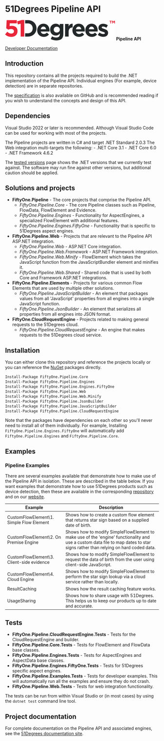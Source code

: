 # 51Degrees Pipeline API

![51Degrees](https://raw.githubusercontent.com/51Degrees/common-ci/main/images/logo/360x67.png "Data rewards the curious") **Pipeline API**

[Developer Documentation](https://51degrees.com/pipeline-dotnet/index.html?utm_source=github&utm_medium=repository&utm_content=documentation&utm_campaign=dotnet-open-source "developer documentation")

## Introduction

This repository contains all the projects required to build the .NET implementation of the Pipeline API.
Individual engines (For example, device detection) are in separate repositories.

The [specification](https://github.com/51Degrees/specifications/blob/main/pipeline-specification/README.md)
is also available on GitHub and is recommended reading if you wish to understand
the concepts and design of this API.

## Dependencies

Visual Studio 2022 or later is recommended. Although Visual Studio Code can be used for working with most of the projects.
 
The Pipeline projects are written in C# and target .NET Standard 2.0.3
The Web integration multi-targets the following:
    - .NET Core 3.1
    - .NET Core 6.0
    - .NET Framework 4.6.2

The [tested versions](https://51degrees.com/documentation/_info__tested_versions.html) page shows the .NET versions that we currently test against. The software may run fine against other versions, but additional caution should be applied.

## Solutions and projects

- **FiftyOne.Pipeline** - The core projects that comprise the Pipeline API.
  - *FiftyOne.Pipeline.Core* - The core Pipeline classes such as Pipeline, FlowData, FlowElement and Evidence.
  - *FiftyOne.Pipeline.Engines* - Functionality for AspectEngines, a specialized FlowElement with additional features. 
  - *FiftyOne.Pipeline.Engines.FiftyOne* - Functionality that is specific to 51Degrees aspect engines.
- **FiftyOne.Pipeline.Web** - Projects that are relevant to the Pipeline API ASP.NET integration.
  - *FiftyOne.Pipeline.Web* - ASP.NET Core integration.
  - *FiftyOne.Pipeline.Web.Framework* - ASP.NET Framework integration.
  - *FiftyOne.Pipeline.Web.Minify* - FlowElement which takes the JavaScript function from the JavaScriptBundler element and minifies it.
  - *FiftyOne.Pipeline.Web.Shared* - Shared code that is used by both Core and Framework ASP.NET integrations.
- **FiftyOne.Pipeline.Elements** - Projects for various common Flow Elements that are used by multiple other solutions.
  - *FiftyOne.Pipeline.JavaScriptBuilder* - An element that packages values from all 'JavaScript' properties from all engines into a single JavaScript function.
  - *FiftyOne.Pipeline.JsonBuilder* - An element that serializes all properties from all engines into JSON format.
- **FiftyOne.CloudRequestEngine** - Projects related to making general requests to the 51Degrees cloud.
  - *FiftyOne.Pipeline.CloudRequestEngine* - An engine that makes requests to the 51Degrees cloud service.

## Installation

You can either clone this repository and reference the projects locally or you can reference the [NuGet][nuget] packages directly.

```
Install-Package FiftyOne.Pipeline.Core
Install-Package FiftyOne.Pipeline.Engines
Install-Package FiftyOne.Pipeline.Engines.FiftyOne
Install-Package FiftyOne.Pipeline.Web
Install-Package FiftyOne.Pipeline.Web.Minify
Install-Package FiftyOne.Pipeline.JsonBuilder
Install-Package FiftyOne.Pipeline.JavaScriptBuilder
Install-Package FiftyOne.Pipeline.CloudRequestEngine
```

Note that the packages have dependencies on each other so you'll never need to install all of them individually.
For example, Installing `FiftyOne.Pipeline.Engines.FiftyOne` will automatically add `FiftyOne.Pipeline.Engines` and `FiftyOne.Pipeline.Core`.

## Examples

### Pipeline Examples

There are several examples available that demonstrate how to make use of the Pipeline API in isolation. These are described in the table below.
If you want examples that demonstrate how to use 51Degrees products such as device detection, then these are available in the corresponding [repository](https://github.com/51Degrees/device-detection-dotnet) and on our [website](https://51degrees.com/documentation/_examples__device_detection__index.html).

| Example                                   | Description |
|-------------------------------------------|-------------|
| CustomFlowElement\1. Simple Flow Element  | Shows how to create a custom flow element that returns star sign based on a supplied date of birth. |
| CustomFlowElement\2. On Premise Engine    | Shows how to modify SimpleFlowElement to make use of the 'engine' functionality and use a custom data file to map dates to star signs rather than relying on hard coded data. |
| CustomFlowElement\3. Client-side evidence | Shows how to modify SimpleFlowElement to request the data of birth from the user using client-side JavaScript. |
| CustomFlowElement\4. Cloud Engine         | Shows how to modify SimpleFlowElement to perform the star sign lookup via a cloud service rather than locally. |
| ResultCaching                             | Shows how the result caching feature works. |
| UsageSharing                              | Shows how to share usage with 51Degrees. This helps us to keep our products up to date and accurate. |

## Tests

- **FiftyOne.Pipeline.CloudRequestEngine.Tests** - Tests for the CloudRequestEngine and builder.
- **FiftyOne.Pipeline.Core.Tests** - Tests for FlowElement and FlowData base classes.
- **FiftyOne.Pipeline.Engines.Tests** - Tests for AspectEngines and AspectData base classes.
- **FiftyOne.Pipeline.Engines.FiftyOne.Tests** - Tests for 51Degrees specific aspect engines.
- **FiftyOne.Pipeline.Examples.Tests** - Tests for developer examples. This will automatically run all the examples and ensure they do not crash.
- **FiftyOne.Pipeline.Web.Tests** - Tests for web integration functionality.

The tests can be run from within Visual Studio or (in most cases) by using the `dotnet test` command line tool. 

## Project documentation

For complete documentation on the Pipeline API and associated engines, see the [51Degrees documentation site][Documentation].

[Documentation]: https://51degrees.com/documentation/index.html
[nuget]: https://www.nuget.org/profiles/51Degrees
